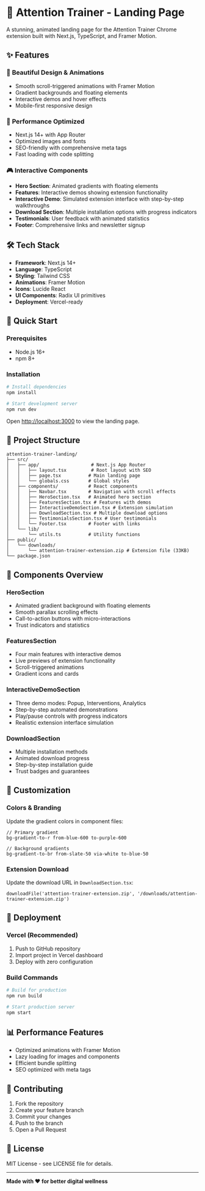 # 🎯 Attention Trainer - Landing Page

A stunning, animated landing page for the Attention Trainer Chrome extension built with Next.js, TypeScript, and Framer Motion.

## ✨ Features

### 🎨 **Beautiful Design & Animations**
- Smooth scroll-triggered animations with Framer Motion
- Gradient backgrounds and floating elements
- Interactive demos and hover effects
- Mobile-first responsive design

### 🚀 **Performance Optimized**
- Next.js 14+ with App Router
- Optimized images and fonts
- SEO-friendly with comprehensive meta tags
- Fast loading with code splitting

### 🎮 **Interactive Components**
- **Hero Section**: Animated gradients with floating elements
- **Features**: Interactive demos showing extension functionality
- **Interactive Demo**: Simulated extension interface with step-by-step walkthroughs
- **Download Section**: Multiple installation options with progress indicators
- **Testimonials**: User feedback with animated statistics
- **Footer**: Comprehensive links and newsletter signup

## 🛠 Tech Stack

- **Framework**: Next.js 14+
- **Language**: TypeScript
- **Styling**: Tailwind CSS
- **Animations**: Framer Motion
- **Icons**: Lucide React
- **UI Components**: Radix UI primitives
- **Deployment**: Vercel-ready

## 🚀 Quick Start

### Prerequisites
- Node.js 16+ 
- npm 8+

### Installation

```bash
# Install dependencies
npm install

# Start development server
npm run dev
```

Open [http://localhost:3000](http://localhost:3000) to view the landing page.

## 📁 Project Structure

```
attention-trainer-landing/
├── src/
│   ├── app/                   # Next.js App Router
│   │   ├── layout.tsx         # Root layout with SEO
│   │   ├── page.tsx          # Main landing page
│   │   └── globals.css       # Global styles
│   ├── components/           # React components
│   │   ├── Navbar.tsx        # Navigation with scroll effects
│   │   ├── HeroSection.tsx   # Animated hero section
│   │   ├── FeaturesSection.tsx # Features with demos
│   │   ├── InteractiveDemoSection.tsx # Extension simulation
│   │   ├── DownloadSection.tsx # Multiple download options
│   │   ├── TestimonialsSection.tsx # User testimonials
│   │   └── Footer.tsx        # Footer with links
│   └── lib/
│       └── utils.ts          # Utility functions
├── public/
│   └── downloads/
│       └── attention-trainer-extension.zip # Extension file (33KB)
└── package.json
```

## 🎨 Components Overview

### HeroSection
- Animated gradient background with floating elements
- Smooth parallax scrolling effects
- Call-to-action buttons with micro-interactions
- Trust indicators and statistics

### FeaturesSection  
- Four main features with interactive demos
- Live previews of extension functionality
- Scroll-triggered animations
- Gradient icons and cards

### InteractiveDemoSection
- Three demo modes: Popup, Interventions, Analytics
- Step-by-step automated demonstrations
- Play/pause controls with progress indicators
- Realistic extension interface simulation

### DownloadSection
- Multiple installation methods
- Animated download progress
- Step-by-step installation guide
- Trust badges and guarantees

## 🔧 Customization

### Colors & Branding
Update the gradient colors in component files:
```tsx
// Primary gradient
bg-gradient-to-r from-blue-600 to-purple-600

// Background gradients  
bg-gradient-to-br from-slate-50 via-white to-blue-50
```

### Extension Download
Update the download URL in `DownloadSection.tsx`:
```tsx
downloadFile('attention-trainer-extension.zip', '/downloads/attention-trainer-extension.zip')
```

## 🚀 Deployment

### Vercel (Recommended)
1. Push to GitHub repository
2. Import project in Vercel dashboard  
3. Deploy with zero configuration

### Build Commands
```bash
# Build for production
npm run build

# Start production server
npm start
```

## 📊 Performance Features

- Optimized animations with Framer Motion
- Lazy loading for images and components
- Efficient bundle splitting
- SEO optimized with meta tags

## 🤝 Contributing

1. Fork the repository
2. Create your feature branch
3. Commit your changes
4. Push to the branch
5. Open a Pull Request

## 📄 License

MIT License - see LICENSE file for details.

---

**Made with ❤️ for better digital wellness**
